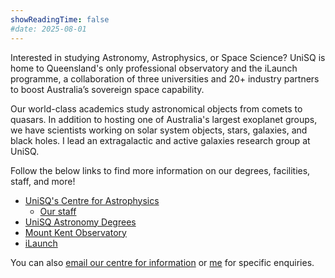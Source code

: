 ```yaml
---
showReadingTime: false
#date: 2025-08-01
---
```


Interested in studying Astronomy, Astrophysics, or Space Science? UniSQ is home to Queensland's only professional observatory and the iLaunch programme, a collaboration of three universities and 20+ industry partners to boost Australia’s sovereign space capability.

Our world-class academics study astronomical objects from comets to quasars. In addition to hosting one of Australia's largest exoplanet groups, we have scientists working on solar system objects, stars, galaxies, and black holes. I lead an extragalactic and active galaxies research group at UniSQ.  

Follow the below links to find more information on our degrees, facilities, staff, and more! 

- [UniSQ's Centre for Astrophysics](https://www.unisq.edu.au/research/institutes-centres/iaess/centre-for-astrophysics)
    - [Our staff](https://www.unisq.edu.au/research/institutes-centres/iaess/centre-for-astrophysics/staff)
- [UniSQ Astronomy Degrees](https://www.unisq.edu.au/study/degrees/sciences/astronomy)
- [Mount Kent Observatory](https://www.unisq.edu.au/study/why-unisq/unisq-stories/facilities/mount-kent-observatory)
- [iLaunch](https://www.unisq.edu.au/research/ilaunch) 

You can also [email our centre for information](mailto:astronomy@unisq.edu.au) or [me](mailto:rebecca.mcelroy@unisq.edu.au) for specific enquiries. 

